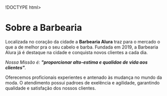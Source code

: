 !DOCTYPE html>
<html>
<h1>Sobre a Barbearia</h1> 

<p>Localizada no coração da cidade a <strong>Barbearia Alura</strong> traz para o mercado o que a de melhor pra o seu cabelo e barba. Fundada em 2019, a Barbearia Alura já é destaque na cidade e conquista novos clientes a cada dia.</p> 

<p><em>Nossa Missão é: <strong>"proporcionar alto-estima e qualidae de vida aos clientes"</strong>.</em></p>

<p>Oferecemos proficionais experientes e antenado às mudança no mundo da moda. O atendimento possui padroes de exelência e agilidade, garantindo qualidade e satisfação dos nossos clientes.</p>
</html>
